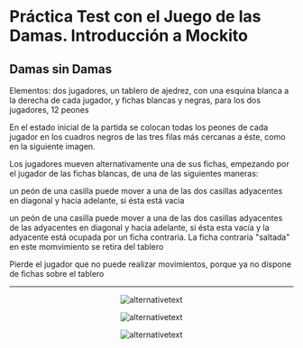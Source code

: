 # Práctica Test con el Juego de las Damas. Introducción a Mockito

## Damas sin Damas

Elementos: dos jugadores, un tablero de ajedrez, con una esquina blanca a la derecha de cada jugador, y fichas blancas y negras, para los dos jugadores, 12 peones

En el estado inicial de la partida se colocan todas los peones de cada jugador en los cuadros negros de las tres filas más cercanas a éste, como en la siguiente imagen.

Los jugadores mueven alternativamente una de sus fichas, empezando por el jugador de las fichas blancas, de una de las siguientes maneras:

un peón de una casilla puede mover a una de las dos casillas adyacentes en diagonal y hacia adelante, si ésta está vacia

un peón de una casilla puede mover a una de las dos casillas adyacentes de las adyacentes en diagonal y hacia adelante, si ésta esta vacía y la adyacente está ocupada por un ficha contraria. La ficha contraria "saltada" en este momvimiento se retira del tablero

Pierde el jugador que no puede realizar movimientos, porque ya no dispone de fichas sobre el tablero


***

<center>

![alternativetext](./out/plantUML_UseCases/DiagramaActoresYCasosUso.png)

![alternativetext](./out/plantUML_Contexto/DiagramaContexto.png)

![alternativetext](./out/plantUML/DiseñoModeloVistaControladorConPresentadorDelModeloVistaControlador.png)

</center>
